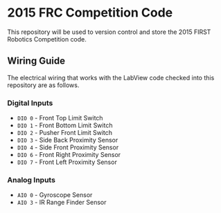 # 2015 FRC Competition Code
This repository will be used to version control and store the 2015 FIRST Robotics Competition code.  

## Wiring Guide 
The electrical wiring that works with the LabView code checked into this repository are as follows. 

### Digital Inputs
* `DIO 0` - Front Top Limit Switch 
* `DIO 1` - Front Bottom Limit Switch
* `DIO 2` - Pusher Front Limit Switch
* `DIO 3` - Side Back Proximity Sensor
* `DIO 4` - Side Front Proximity Sensor
* `DIO 6` - Front Right Proximity Sensor
* `DIO 7` - Front Left Proximity Sensor

### Analog Inputs
* `AIO 0` - Gyroscope Sensor
* `AIO 3` - IR Range Finder Sensor
